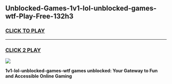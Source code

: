 
## Unblocked-Games-1v1-lol-unblocked-games-wtf-Play-Free-132h3
<h3>
<a href="https://premium76.site?title=1v1-lol-unblocked-games-wtf&ref=18A">CLICK TO PLAY</a></h3>
<hr>

<h3>
<a href="https://premium76.site?title=1v1-lol-unblocked-games-wtf&ref=18A">CLICK 2 PLAY</a>
  
</h3>

<a href="https://premium76.site?title=1v1-lol-unblocked-games-wtf&ref=18A"><img src="https://clearcache.store/games.png"></a>


**1v1-lol-unblocked-games-wtf games unblocked: Your Gateway to Fun and Accessible Online Gaming**
